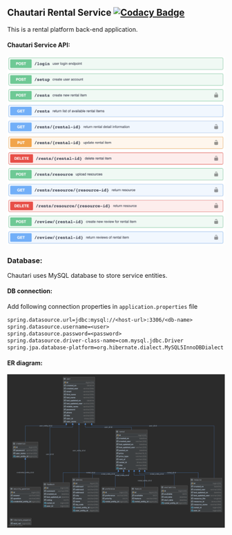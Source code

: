 ## Chautari Rental Service [![Codacy Badge](https://app.codacy.com/project/badge/Grade/740ffa146ca14e848e0f6d3e4ddc79a7)](https://www.codacy.com/gh/e-Mela/chautari?utm_source=github.com&amp;utm_medium=referral&amp;utm_content=e-Mela/chautari&amp;utm_campaign=Badge_Grade)
This is a rental platform back-end application.

#### Chautari Service API:
![chautari-api](chautari-api.png)

### Database:
Chautari uses MySQL database to store service entities.

#### DB connection:

Add following connection properties in `application.properties` file

```properties
spring.datasource.url=jdbc:mysql://<host-url>:3306/<db-name>
spring.datasource.username=<user>
spring.datasource.password=<password>
spring.datasource.driver-class-name=com.mysql.jdbc.Driver
spring.jpa.database-platform=org.hibernate.dialect.MySQL5InnoDBDialect
```

#### ER diagram:

![chautari-er-diagram](chautari-er-diagram.png)
 
 
